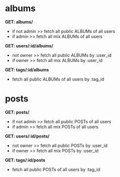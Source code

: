 # albums
**GET: albums/**
- if not admin >> fetch all public ALBUMs of all users
- if admin >> fetch all mix ALBUMs of all users

**GET: users/:id/albums/**
- not owner >> fetch all public ALBUMs by :user_id
- if owner >> fetch all mix ALBUMs by :user_id

**GET: tags/:id/albums**
- fetch all public ALBUMs of all users by :tag_id

# posts
**GET: posts/**
- if not admin >> fetch all public POSTs of all users
- if admin >> fetch all mix POSTs of all users

**GET: users/:id/posts/**
- not owner >> fetch all public POSTs by :user_id
- if owner >> fetch all mix POSTs by :user_id

**GET: tags/:id/posts**
- fetch all public POSTs of all users by :tag_id
